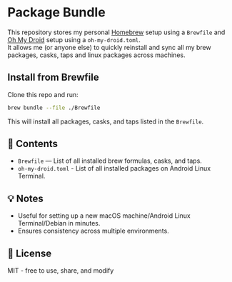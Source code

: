 # Package Bundle

This repository stores my personal [Homebrew](https://brew.sh) setup using a `Brewfile` and [Oh My Droid](https://github.com/tsirysndr/oh-my-droid) setup using a `oh-my-droid.toml`.  
It allows me (or anyone else) to quickly reinstall and sync all my brew packages, casks, taps and linux packages across machines.

## Install from Brewfile

Clone this repo and run:

```bash
brew bundle --file ./Brewfile
```

This will install all packages, casks, and taps listed in the `Brewfile`.

## 📂 Contents

- `Brewfile` — List of all installed brew formulas, casks, and taps.
- `oh-my-droid.toml` - List of all installed packages on Android Linux Terminal.

## 💡 Notes

- Useful for setting up a new macOS machine/Android Linux Terminal/Debian in minutes.
- Ensures consistency across multiple environments.

## 📜 License

MIT - free to use, share, and modify
